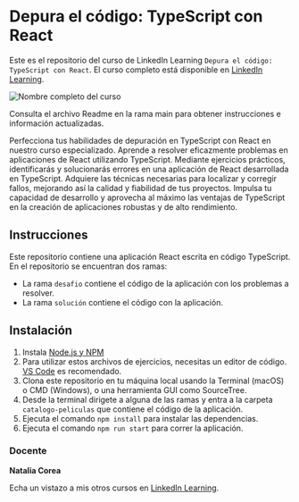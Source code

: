 # Depura el código: TypeScript con React

Este es el repositorio del curso de LinkedIn Learning `Depura el código: TypeScript con React`. El curso completo está disponible en [LinkedIn Learning][lil-course-url].

![Nombre completo del curso][lil-thumbnail-url] 

Consulta el archivo Readme en la rama main para obtener instrucciones e información actualizadas.

Perfecciona tus habilidades de depuración en TypeScript con React en nuestro curso especializado. Aprende a resolver eficazmente problemas en aplicaciones de React utilizando TypeScript. Mediante ejercicios prácticos, identificarás y solucionarás errores en una aplicación de React desarrollada en TypeScript. Adquiere las técnicas necesarias para localizar y corregir fallos, mejorando así la calidad y fiabilidad de tus proyectos. Impulsa tu capacidad de desarrollo y aprovecha al máximo las ventajas de TypeScript en la creación de aplicaciones robustas y de alto rendimiento.

## Instrucciones

Este repositorio contiene una aplicación React escrita en código TypeScript. En el repositorio se encuentran dos ramas:
- La rama `desafio` contiene el código de la aplicación con los problemas a resolver.
- La rama `solución` contiene el código con la aplicación.

## Instalación

1. Instala [Node.js y NPM](https://nodejs.org/en/download) 
2. Para utilizar estos archivos de ejercicios, necesitas un editor de código. [VS Code](https://code.visualstudio.com/) es recomendado.
3. Clona este repositorio en tu máquina local usando la Terminal (macOS) o CMD (Windows), o una herramienta GUI como SourceTree.
4. Desde la terminal dirigete a alguna de las ramas y entra a la carpeta `catalogo-peliculas` que contiene el código de la aplicación.
5. Ejecuta el comando `npm install` para instalar las dependencias.
6. Ejecuta el comando `npm run start` para correr la aplicación.

### Docente

**Natalia Corea**

Echa un vistazo a mis otros cursos en [LinkedIn Learning](https://www.linkedin.com/learning/instructors/natalia-corea).

[0]: # (Replace these placeholder URLs with actual course URLs)
[lil-course-url]: https://www.linkedin.com
[lil-thumbnail-url]: https:

[1]: # (End of ES-Instruction ###############################################################################################)
